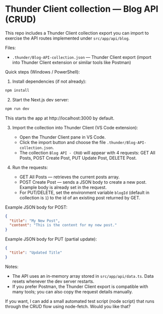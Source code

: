 # Thunder Client collection — Blog API (CRUD)

This repo includes a Thunder Client collection export you can import to exercise the API routes implemented under `src/app/api/blog`.

Files:

- `.thunder/Blog-API-collection.json` — Thunder Client export (import into Thunder Client extension or similar tools like Postman)

Quick steps (Windows / PowerShell):

1. Install dependencies (if not already):

```powershell
npm install
```

2. Start the Next.js dev server:

```powershell
npm run dev
```

This starts the app at http://localhost:3000 by default.

3. Import the collection into Thunder Client (VS Code extension):
   - Open the Thunder Client pane in VS Code.
   - Click the import button and choose the file `.thunder/Blog-API-collection.json`.
   - The collection `Blog API - CRUD` will appear with 4 requests: GET All Posts, POST Create Post, PUT Update Post, DELETE Post.

4. Run the requests:
   - GET All Posts — retrieves the current posts array.
   - POST Create Post — sends a JSON body to create a new post. Example body is already set in the request.
   - For PUT/DELETE, set the environment variable `blogId` (default in collection is `1`) to the id of an existing post returned by GET.

Example JSON body for POST:

```json
{
  "title": "My New Post",
  "content": "This is the content for my new post."
}
```

Example JSON body for PUT (partial update):

```json
{
  "title": "Updated Title"
}
```

Notes:
- The API uses an in-memory array stored in `src/app/api/data.ts`. Data resets whenever the dev server restarts.
- If you prefer Postman, the Thunder Client export is compatible with many tools; you can also copy the request details manually.

If you want, I can add a small automated test script (node script) that runs through the CRUD flow using node-fetch. Would you like that?